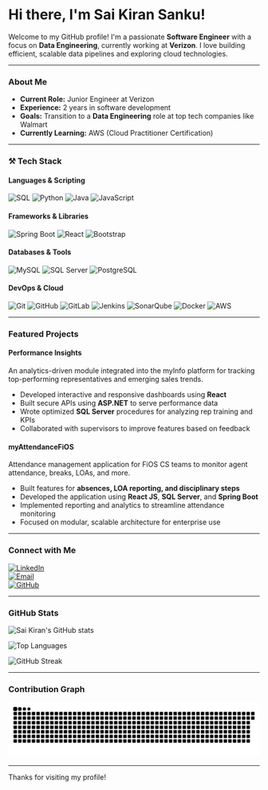 # Hi there, I'm Sai Kiran Sanku!

Welcome to my GitHub profile! I'm a passionate **Software Engineer** with a focus on **Data Engineering**, currently working at **Verizon**. I love building efficient, scalable data pipelines and exploring cloud technologies.

---

### About Me

- **Current Role:** Junior Engineer at Verizon  
- **Experience:** 2 years in software development  
- **Goals:** Transition to a **Data Engineering** role at top tech companies like Walmart  
- **Currently Learning:** AWS (Cloud Practitioner Certification)  

---

### ⚒️ Tech Stack

#### Languages & Scripting
![SQL](https://img.shields.io/badge/-SQL-4479A1?style=for-the-badge&logo=sql&logoColor=white)
![Python](https://img.shields.io/badge/-Python-3776AB?style=for-the-badge&logo=python&logoColor=white)
![Java](https://img.shields.io/badge/-Java-007396?style=for-the-badge&logo=java&logoColor=white)
![JavaScript](https://img.shields.io/badge/-JavaScript-F7DF1E?style=for-the-badge&logo=javascript&logoColor=black)

#### Frameworks & Libraries
![Spring Boot](https://img.shields.io/badge/-Spring%20Boot-6DB33F?style=for-the-badge&logo=spring-boot&logoColor=white)
![React](https://img.shields.io/badge/-React-61DAFB?style=for-the-badge&logo=react&logoColor=black)
![Bootstrap](https://img.shields.io/badge/-Bootstrap-7952B3?style=for-the-badge&logo=bootstrap&logoColor=white)

#### Databases & Tools
![MySQL](https://img.shields.io/badge/-MySQL-4479A1?style=for-the-badge&logo=mysql&logoColor=white)
![SQL Server](https://img.shields.io/badge/-SQL%20Server-CC2927?style=for-the-badge&logo=microsoftsqlserver&logoColor=white)
![PostgreSQL](https://img.shields.io/badge/-PostgreSQL-336791?style=for-the-badge&logo=postgresql&logoColor=white)

#### DevOps & Cloud
![Git](https://img.shields.io/badge/-Git-F05032?style=for-the-badge&logo=git&logoColor=white)
![GitHub](https://img.shields.io/badge/-GitHub-181717?style=for-the-badge&logo=github&logoColor=white)
![GitLab](https://img.shields.io/badge/-GitLab-FC6D26?style=for-the-badge&logo=gitlab&logoColor=white)
![Jenkins](https://img.shields.io/badge/-Jenkins-D24939?style=for-the-badge&logo=jenkins&logoColor=white)
![SonarQube](https://img.shields.io/badge/-SonarQube-4E9BCD?style=for-the-badge&logo=sonarqube&logoColor=white)
![Docker](https://img.shields.io/badge/-Docker-2496ED?style=for-the-badge&logo=docker&logoColor=white)
![AWS](https://img.shields.io/badge/-AWS-232F3E?style=for-the-badge&logo=amazonaws&logoColor=white)

---

### Featured Projects

#### **Performance Insights**
An analytics-driven module integrated into the myInfo platform for tracking top-performing representatives and emerging sales trends.

- Developed interactive and responsive dashboards using **React**
- Built secure APIs using **ASP.NET** to serve performance data
- Wrote optimized **SQL Server** procedures for analyzing rep training and KPIs
- Collaborated with supervisors to improve features based on feedback

#### **myAttendanceFiOS**
Attendance management application for FiOS CS teams to monitor agent attendance, breaks, LOAs, and more.

- Built features for **absences, LOA reporting, and disciplinary steps**
- Developed the application using **React JS**, **SQL Server**, and **Spring Boot**
- Implemented reporting and analytics to streamline attendance monitoring
- Focused on modular, scalable architecture for enterprise use

---

### Connect with Me

[![LinkedIn](https://img.shields.io/badge/-Sai%20Kiran%20Sanku-0A66C2?style=for-the-badge&logo=linkedin&logoColor=white)](https://www.linkedin.com/in/sai-kiran-sanku)  
[![Email](https://img.shields.io/badge/-saikiran4jobs@gmail.com-D14836?style=for-the-badge&logo=gmail&logoColor=white)](mailto:saikiran4jobs@gmail.com)  
[![GitHub](https://img.shields.io/badge/-Sai--Kiran--Sanku-181717?style=for-the-badge&logo=github&logoColor=white)](https://github.com/Sai-Kiran-Sanku)

---

### GitHub Stats

![Sai Kiran's GitHub stats](https://github-readme-stats.vercel.app/api?username=Sai-Kiran-Sanku&show_icons=true&theme=radical)

![Top Languages](https://github-readme-stats.vercel.app/api/top-langs/?username=Sai-Kiran-Sanku&layout=compact&theme=radical)

![GitHub Streak](https://github-readme-streak-stats.herokuapp.com?user=Sai-Kiran-Sanku&theme=radical)

---

### Contribution Graph

![Contribution Graph](https://raw.githubusercontent.com/Sai-Kiran-Sanku/Sai-Kiran-Sanku/output/github-contribution-grid-snake.svg)

---

Thanks for visiting my profile!
